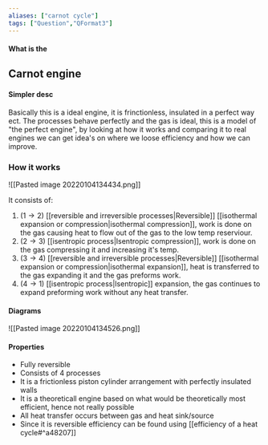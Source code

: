 ```yaml
---
aliases: ["carnot cycle"]
tags: ["Question","QFormat3"]
---
```


#### What is the
## Carnot engine
#### Simpler desc
Basically this is a ideal engine, it is frinctionless, insulated in a perfect way ect. The processes behave perfectly and the gas is ideal, this is a model of "the perfect engine", by looking at how it works and comparing it to real engines we can get idea's on where we loose efficiency and how we can improve.

### How it works
![[Pasted image 20220104134434.png]]

It consists of:
1)  ($1 \to 2$) [[reversible and irreversible processes|Reversible]] [[isothermal expansion or compression|isothermal compression]], work is done on the gas causing heat to flow out of the gas to the low temp reserviour.
2) ($2 \to 3$) [[isentropic process|Isentropic compression]], work is done on the gas compressing it and increasing it's temp.
3) ($3 \to 4$) [[reversible and irreversible processes|Reversible]] [[isothermal expansion or compression|isothermal expansion]], heat is transferred to the gas expanding it and the gas preforms work.
4) ($4 \to 1$) [[isentropic process|Isentropic]] expansion, the gas continues to expand preforming work without any heat transfer.

#### Diagrams
![[Pasted image 20220104134526.png]]

#### Properties
- Fully reversible
- Consists of 4 processes
- It is a frictionless piston cylinder arrangement with perfectly insulated walls
- It is a theoreticall engine based on what would be theoretically most efficient, hence not really possible
- All heat transfer occurs between gas and heat sink/source
- Since it is reversible efficiency can be found using [[efficiency of a heat cycle#^a48207]]

